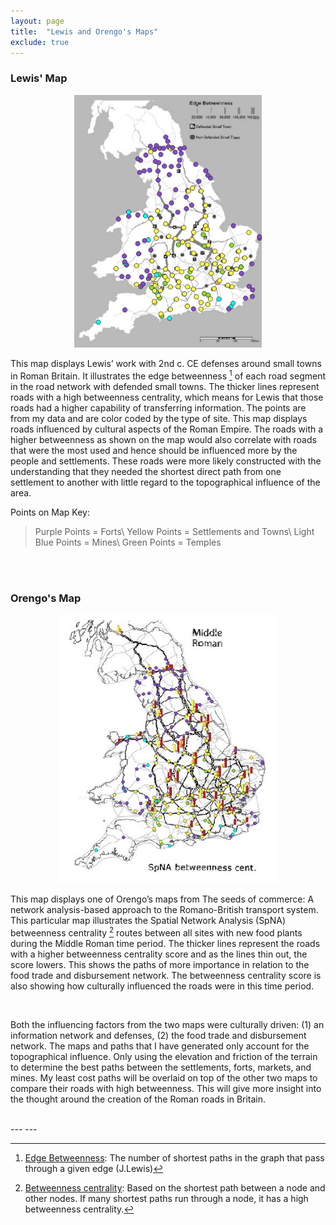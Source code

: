 ```yaml
---
layout: page
title:  "Lewis and Orengo's Maps"
exclude: true
---
```


### Lewis' Map

<center> <img src="maps/lewis-map-w-my-points.png" alt="photo" width= "300px"> </center>

This map displays Lewis’ work with 2nd c. CE defenses around small towns in Roman Britain. It illustrates the edge betweenness [^1] of each road segment in the road network with defended small towns. The thicker lines represent roads with a high betweenness centrality, which means for Lewis that those roads had a higher capability of transferring information. The points are from my data and are color coded by the type of site. This map displays roads influenced by cultural aspects of the Roman Empire. The roads with a higher betweenness as shown on the map would also correlate with roads that were the most used and hence should be influenced more by the people and settlements. These roads were more likely constructed with the understanding that they needed the shortest direct path from one settlement to another with little regard to the topographical influence of the area.

Points on Map Key:
> Purple Points = Forts\\
Yellow Points = Settlements and Towns\\
Light Blue Points = Mines\\
Green Points = Temples


[^1]: <u> Edge Betweenness</u>: The number of shortest paths in the graph that pass through a given edge (J.Lewis)

<br>
<br>

### Orengo's Map

<center> <img src="maps/orengo-map-w-my-points.png" alt="photo" width= "350px"> </center>

This map displays one of Orengo’s maps from The seeds of commerce: A network analysis-based approach to the Romano-British transport system. This particular map illustrates the Spatial Network Analysis (SpNA) betweenness centrality [^2] routes between all sites with new food plants during the Middle Roman time period. The thicker lines represent the roads with a higher betweenness centrality score and as the lines thin out, the score lowers.  This shows the paths of more importance in relation to the food trade and disbursement network. The betweenness centrality score is also showing how culturally influenced the roads were in this time period.

<br>

Both the influencing factors from the two maps were culturally driven: (1) an information network and defenses, (2) the food trade and disbursement network. The maps and paths that I have generated only account for the topographical influence. Only using the elevation and friction of the terrain to determine the best paths between the settlements, forts, markets, and mines. My least cost paths will be overlaid on top of the other two maps to compare their roads with high betweenness. This will give more insight into the thought around the creation of the Roman roads in Britain.

<br>
---
---

[^2]:<u> Betweenness centrality</u>: Based on the shortest path between a node and other nodes. If many shortest paths run through a node, it has a high betweenness centrality.

